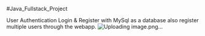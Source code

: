 #Java_Fullstack_Project

User Authentication Login & Register with MySql as a database also register multiple users through the webapp. 
![Uploading image.png…]()
